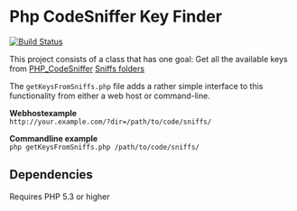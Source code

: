 # Php CodeSniffer Key Finder
[![Build Status](https://secure.travis-ci.org/potherca/PhpCodeSnifferKeyFinder.png)][1]

This project consists of a class that has one goal: Get all the available keys
from [PHP_CodeSniffer][2] [Sniffs folders][3]

The `getKeysFromSniffs.php` file adds a rather simple interface to this
functionality from either a web host or command-line.

**Webhostexample**  
`http://your.example.com/?dir=/path/to/code/sniffs/`

**Commandline example**  
`php getKeysFromSniffs.php /path/to/code/sniffs/`

## Dependencies
Requires PHP 5.3 or higher

[1]: http://travis-ci.org/potherca/PhpCodeSnifferKeyFinder
[2]: http://pear.php.net/package/PHP_CodeSniffer
[3]: https://github.com/squizlabs/PHP_CodeSniffer/tree/master/CodeSniffer/Standards